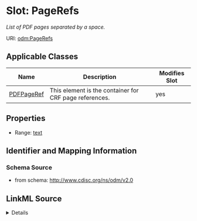 # Slot: PageRefs


_List of PDF pages separated by a space._



URI: [odm:PageRefs](http://www.cdisc.org/ns/odm/v2.0/PageRefs)



<!-- no inheritance hierarchy -->




## Applicable Classes

| Name | Description | Modifies Slot |
| --- | --- | --- |
[PDFPageRef](PDFPageRef.md) | This element is the container for CRF page references. |  yes  |







## Properties

* Range: [text](text.md)





## Identifier and Mapping Information







### Schema Source


* from schema: http://www.cdisc.org/ns/odm/v2.0




## LinkML Source

<details>
```yaml
name: PageRefs
description: List of PDF pages separated by a space.
from_schema: http://www.cdisc.org/ns/odm/v2.0
rank: 1000
alias: PageRefs
domain_of:
- PDFPageRef
range: text

```
</details>